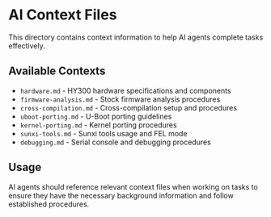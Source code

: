 # AI Context Files

This directory contains context information to help AI agents complete tasks effectively.

## Available Contexts

- `hardware.md` - HY300 hardware specifications and components
- `firmware-analysis.md` - Stock firmware analysis procedures
- `cross-compilation.md` - Cross-compilation setup and procedures
- `uboot-porting.md` - U-Boot porting guidelines
- `kernel-porting.md` - Kernel porting procedures
- `sunxi-tools.md` - Sunxi tools usage and FEL mode
- `debugging.md` - Serial console and debugging procedures

## Usage

AI agents should reference relevant context files when working on tasks to ensure they have the necessary background information and follow established procedures.